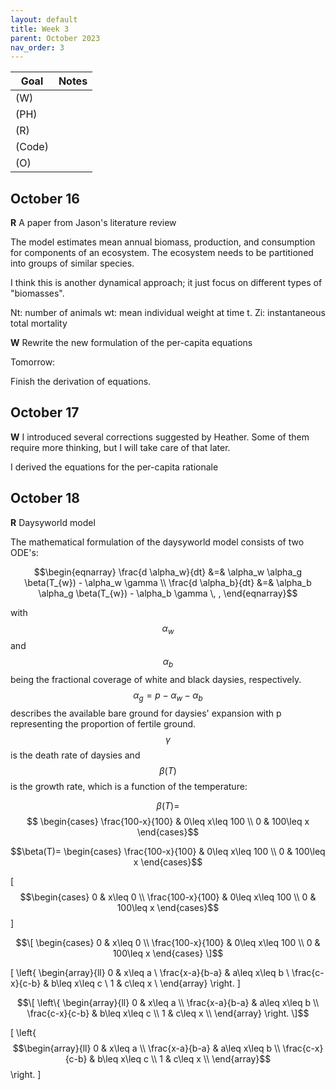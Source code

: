 ```yaml
---
layout: default
title: Week 3
parent: October 2023
nav_order: 3                                                                     
---
```



| Goal | Notes |
| ----------- | ----------- |
|(W)| |
|(PH)| |
|(R)| |
|(Code)| |
|(O)| |


## October 16

**R** A paper from Jason's literature review

The model estimates mean annual biomass, production, and consumption for components of an ecosystem.
The ecosystem needs to be partitioned into groups of similar species.

I think this is another dynamical approach; it just focus on different types of "biomasses".

Nt: number of animals
wt: mean individual weight at time t.
Zi: instantaneous total mortality

**W** Rewrite the new formulation of the per-capita equations

Tomorrow:

Finish the derivation of equations.


## October 17

**W**
I introduced several corrections suggested by Heather. Some of them require more thinking, but I will take care of that later.

I derived the equations for the per-capita rationale


## October 18

**R** Daysyworld model

The mathematical formulation of the daysyworld model consists of two ODE's:

$$\begin{eqnarray}
\frac{d \alpha_w}{dt} &=& \alpha_w \alpha_g \beta(T_{w}) - \alpha_w \gamma \\
\frac{d \alpha_b}{dt} &=& \alpha_b \alpha_g \beta(T_{w}) - \alpha_b \gamma \, ,
\end{eqnarray}$$

with $$\alpha_w$$ and $$\alpha_b$$ being the fractional coverage of white and black daysies, respectively. $$\alpha_g = p -\alpha_w - \alpha_b$$ describes the available bare ground for daysies' expansion with p representing the proportion of fertile ground.
$$\gamma$$ is the death rate of daysies and $$\beta(T)$$ is the growth rate, which is a function of the temperature:

$$\beta(T)=$$  $$ \begin{cases} 
      \frac{100-x}{100} & 0\leq x\leq 100 \\
      0 & 100\leq x 
   \end{cases}$$

$$\beta(T)= \begin{cases} 
      \frac{100-x}{100} & 0\leq x\leq 100 \\
      0 & 100\leq x 
   \end{cases}$$



\[ $$\begin{cases} 
      0 & x\leq 0 \\
      \frac{100-x}{100} & 0\leq x\leq 100 \\
      0 & 100\leq x 
   \end{cases}$$
\]

$$\[ \begin{cases} 
      0 & x\leq 0 \\
      \frac{100-x}{100} & 0\leq x\leq 100 \\
      0 & 100\leq x 
   \end{cases}
\]$$


\[   \left\{
\begin{array}{ll}
      0 & x\leq a \\
      \frac{x-a}{b-a} & a\leq x\leq b \\
      \frac{c-x}{c-b} & b\leq x\leq c \\
      1 & c\leq x \\
\end{array} 
\right. \]

$$\[   \left\{
\begin{array}{ll}
      0 & x\leq a \\
      \frac{x-a}{b-a} & a\leq x\leq b \\
      \frac{c-x}{c-b} & b\leq x\leq c \\
      1 & c\leq x \\
\end{array} 
\right. \]$$

\[   \left\{
$$\begin{array}{ll}
      0 & x\leq a \\
      \frac{x-a}{b-a} & a\leq x\leq b \\
      \frac{c-x}{c-b} & b\leq x\leq c \\
      1 & c\leq x \\
\end{array}$$ 
\right. \]
